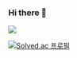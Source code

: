 ### Hi there 👋

<!--
**MyJstar/MyJstar** is a ✨ _special_ ✨ repository because its `README.md` (this file) appears on your GitHub profile.

Here are some ideas to get you started:

![header](https://capsule-render.vercel.app/api?type=Cylinder&text= Hi! i'm My1)

- 🔭 I’m currently working on ...
- 🌱 I’m currently learning ...
- 👯 I’m looking to collaborate on ...
- 🤔 I’m looking for help with ...
- 💬 Ask me about ...
- 📫 How to reach me: ...
- 😄 Pronouns: ...
- ⚡ Fun fact: ...
-->


<img src="https://img.shields.io/badge/HTML-#E34F26?style=flat-square&logo=로고명&logoColor=로고색"/>



[![Solved.ac
프로필](http://mazassumnida.wtf/api/v2/generate_badge?boj={alclssha0301})](https://solved.ac/{alclssha0301})
